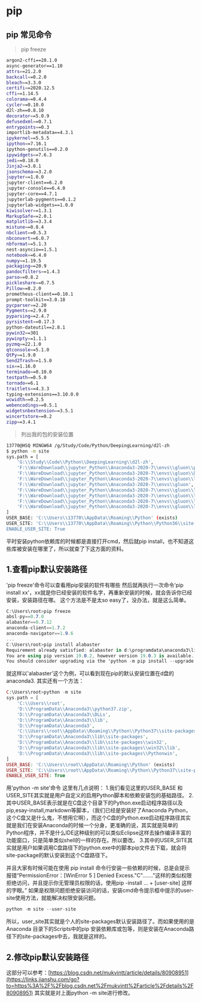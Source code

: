# pip



## pip 常见命令

> pip freeze

```bash
argon2-cffi==20.1.0
async-generator==1.10
attrs==21.2.0
backcall==0.2.0
bleach==3.3.0
certifi==2020.12.5
cffi==1.14.5
colorama==0.4.4
cycler==0.10.0
d2l-zh==0.8.10
decorator==5.0.9
defusedxml==0.7.1
entrypoints==0.3
importlib-metadata==4.3.1
ipykernel==5.5.5
ipython==7.16.1
ipython-genutils==0.2.0
ipywidgets==7.6.3
jedi==0.18.0
Jinja2==3.0.1
jsonschema==3.2.0
jupyter==1.0.0
jupyter-client==6.2.0
jupyter-console==6.4.0
jupyter-core==4.7.1
jupyterlab-pygments==0.1.2
jupyterlab-widgets==1.0.0
kiwisolver==1.3.1
MarkupSafe==2.0.1
matplotlib==3.3.4
mistune==0.8.4
nbclient==0.5.3
nbconvert==6.0.7
nbformat==5.1.3
nest-asyncio==1.5.1
notebook==6.4.0
numpy==1.19.5
packaging==20.9
pandocfilters==1.4.3
parso==0.8.2
pickleshare==0.7.5
Pillow==8.2.0
prometheus-client==0.10.1
prompt-toolkit==3.0.18
pycparser==2.20
Pygments==2.9.0
pyparsing==2.4.7
pyrsistent==0.17.3
python-dateutil==2.8.1
pywin32==301
pywinpty==1.1.1
pyzmq==22.1.0
qtconsole==5.1.0
QtPy==1.9.0
Send2Trash==1.5.0
six==1.16.0
terminado==0.10.0
testpath==0.5.0
tornado==6.1
traitlets==4.3.3
typing-extensions==3.10.0.0
wcwidth==0.2.5
webencodings==0.5.1
widgetsnbextension==3.5.1
wincertstore==0.2
zipp==3.4.1
```

> 列出我的包的安装位置

```bash
13770@HSQ MINGW64 /g/Study/Code/Python/DeepingLearning/d2l-zh
$ python -m site
sys.path = [
    'G:\\Study\\Code\\Python\\DeepingLearning\\d2l-zh',
    'F:\\WareDownload\\jupyter_Python\\Anaconda3-2020-7\\envs\\gluon\\python36.zip',
    'F:\\WareDownload\\jupyter_Python\\Anaconda3-2020-7\\envs\\gluon\\DLLs',
    'F:\\WareDownload\\jupyter_Python\\Anaconda3-2020-7\\envs\\gluon\\lib',
    'F:\\WareDownload\\jupyter_Python\\Anaconda3-2020-7\\envs\\gluon',
    'F:\\WareDownload\\jupyter_Python\\Anaconda3-2020-7\\envs\\gluon\\lib\\site-packages',
    'F:\\WareDownload\\jupyter_Python\\Anaconda3-2020-7\\envs\\gluon\\lib\\site-packages\\win32',
    'F:\\WareDownload\\jupyter_Python\\Anaconda3-2020-7\\envs\\gluon\\lib\\site-packages\\win32\\lib',
    'F:\\WareDownload\\jupyter_Python\\Anaconda3-2020-7\\envs\\gluon\\lib\\site-packages\\Pythonwin',
]
USER_BASE: 'C:\\Users\\13770\\AppData\\Roaming\\Python' (exists)
USER_SITE: 'C:\\Users\\13770\\AppData\\Roaming\\Python\\Python36\\site-packages' (doesn't exist)
ENABLE_USER_SITE: True
```

平时安装python依赖库的时候都是直接打开cmd，然后就pip install，也不知道这些库被安装在哪里了，所以就查了下这方面的资料。

## 1.查看pip默认安装路径

'pip freeze'命令可以查看用pip安装的软件有哪些
 然后就再执行一次命令'pip install xx'，xx就是你已经安装的软件名字，再重新安装的时候，就会告诉你已经安装，安装路径在哪。
 这个方法是不是太so easy了，没办法，就是这么简单。



```csharp
C:\Users\root>pip freeze
absl-py==0.7.0
alabaster==0.7.12
anaconda-client==1.7.2
anaconda-navigator==1.9.6
...
C:\Users\root>pip install alabaster
Requirement already satisfied: alabaster in d:\programdata\anaconda3\lib\site-packages (0.7.12)
You are using pip version 19.0.2, however version 19.0.3 is available.
You should consider upgrading via the 'python -m pip install --upgrade pip' command.
```

就这样以'alabaster'这个为例，可以看到现在pip的默认安装位置在d盘的anaconda3.
 其实还有一个方法：



```php
C:\Users\root>python -m site
sys.path = [
    'C:\\Users\\root',
    'D:\\ProgramData\\Anaconda3\\python37.zip',
    'D:\\ProgramData\\Anaconda3\\DLLs',
    'D:\\ProgramData\\Anaconda3\\lib',
    'D:\\ProgramData\\Anaconda3',
    'C:\\Users\\root\\AppData\\Roaming\\Python\\Python37\\site-packages',
    'D:\\ProgramData\\Anaconda3\\lib\\site-packages',
    'D:\\ProgramData\\Anaconda3\\lib\\site-packages\\win32',
    'D:\\ProgramData\\Anaconda3\\lib\\site-packages\\win32\\lib',
    'D:\\ProgramData\\Anaconda3\\lib\\site-packages\\Pythonwin',
]
USER_BASE: 'C:\\Users\\root\\AppData\\Roaming\\Python' (exists)
USER_SITE: 'C:\\Users\\root\\AppData\\Roaming\\Python\\Python37\\site-packages' (exists)
ENABLE_USER_SITE: True
```

用'python -m site'命令
 这里有几点说明：
 1.我们看见这里的USER_BASE 和USER_SITE其实就是用户自定义的启用Python脚本和依赖安装包的基础路径。
 2.其中USER_BASE表示就是在C盘这个目录下的Python.exe启动程序路径以及pip,esay-install,markdown等脚本，（我们已经是安装好了Anaconda Python，这个C盘又是什么鬼，不想用它啊），而这个C盘的Python.exe启动程序路径其实就是我们在安装Anaconda的时候一个分身，更准确的说，其实就是简单的Python程序，并不是什么IDE这种级别的可以类似Eclipse这样去操作编译丰富的功能窗口，只是简单类似shell的一样的存在。所以要改。
 3.其中的USER_SITE其实就是用户如果调用C盘路径下的python.exe中的脚本pip文件去下载，就会将site-package的默认安装到这个C盘路径下。

并且大家有时候可能在使用 pip install 命令行安装一些依赖的时候，总是会提示报错“PermissionError：[WinError 5 ] Denied Excess."C"\......."这样的类似权限拒绝访问，并且提示你无管理员权限的话，使用pip -install ... + [user-site] 这样的字眼。” 如果是权限问题拒绝安装访问的话，安装cmd命令提示框中提示的user-site使用方法，就能解决权限安装问题。



```python
python -m site --user-site
```

所以，user_site其实就是个人的site-packages默认安装路径了。而如果使用的是Anaconda 目录下的Scripts中的pip 安装依赖库或包等，则是安装在Anaconda路径下的site-packages中去，我就是这样的。

## 2.修改pip默认安装路径

这部分可以参考：[https://blog.csdn.net/mukvintt/article/details/80908951](https://links.jianshu.com/go?to=https%3A%2F%2Fblog.csdn.net%2Fmukvintt%2Farticle%2Fdetails%2F80908951)
 其实就是对上面python -m site进行修改。

